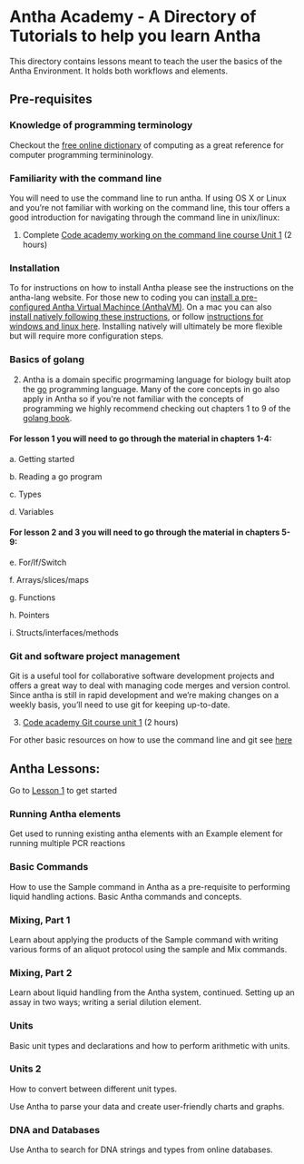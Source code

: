 # Antha Academy - A Directory of Tutorials to help you learn Antha

This directory contains lessons meant to teach the user the basics of the Antha Environment. 
It holds both workflows and elements.

## Pre-requisites


### Knowledge of programming terminology
Checkout the [free online dictionary](https://foldoc.org/) of computing as a great reference for computer programming termininology.

### Familiarity with the command line
You will need to use the command line to run antha.
If using OS X or Linux and you’re not familiar with working on the command line, this tour offers a good introduction for navigating through the command line in unix/linux:

1. Complete [Code academy working on the command line course Unit 1](https://www.codecademy.com/learn/learn-the-command-line) (2 hours) 

### Installation
To for instructions on how to install Antha  please see the instructions on the antha-lang website. For those new to coding you can [install a pre-configured Antha Virtual Machince (AnthaVM)](http://www.antha-lang.org/academy/install/quickinstall/index.html). On a mac you can also [install natively following these instructions](http://www.antha-lang.org/academy/install/advancedinstall/index.html), or follow [instructions for windows and linux here](https://github.com/antha-lang/antha). Installing natively will ultimately be more flexible but will require more configuration steps.

### Basics of golang
2. Antha is a domain specific progrmaming language for biology built atop the [go](golang.org) programming language. Many of the core concepts in go also apply in Antha so if you're not familiar with the concepts of programming we highly recommend checking out chapters 1 to 9 of the [golang book](https://www.golang-book.com/books/intro/1).

#### For lesson 1 you will need to go through the material in chapters 1-4:

a. Getting started  

b. Reading a go program 

c. Types 

d. Variables 


#### For lesson 2 and 3 you will need to go through the material in chapters 5-9:

e. For/If/Switch 

f. Arrays/slices/maps 

g. Functions 

h. Pointers

i. Structs/interfaces/methods 



### Git and software project management
Git is a useful tool for collaborative software development projects and offers a great way to deal with managing code merges and version control.
Since antha is still in rapid development and we’re making changes on a weekly basis, you’ll need to use git for keeping up-to-date.

3. [Code academy Git course unit 1](https://www.codecademy.com/learn/learn-git) (2 hours)

For other basic resources on how to use the command line and git see [here](https://synthace.github.io/antha-lang-archive/docs/academy/basics.html)

## Antha Lessons:
Go to [Lesson 1](Lesson1_Commands/readme_lesson1_runningworkflows.md) to  get started

### Running Antha elements
Get used to running existing antha elements with an Example element for running multiple PCR reactions

###  Basic Commands
How to use the Sample command in Antha as a pre-requisite to performing liquid 
handling actions. Basic Antha commands and concepts.

### Mixing, Part 1
Learn about applying the products of the Sample command with writing various 
forms of an aliquot protocol using the sample and Mix commands. 


### Mixing, Part 2
Learn about liquid handling from the Antha system, continued. 
Setting up an assay in two ways; writing a serial dilution element.

### Units
Basic unit types and declarations and how to perform arithmetic with units.


### Units 2
How to convert between different unit types.


Use Antha to parse your data and create user-friendly charts and graphs.

### DNA and Databases

Use Antha to search for DNA strings and types from online databases.
